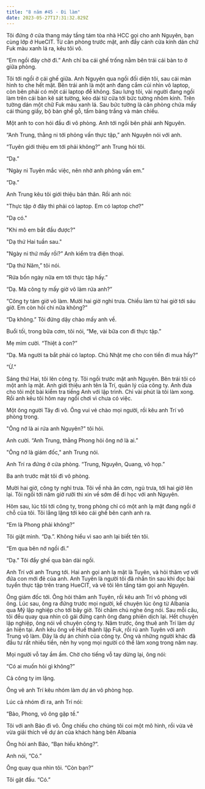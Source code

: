 ```yaml
---
title: "8 năm #45 - Đi làm"
date: 2023-05-27T17:31:32.829Z
---
```


Tôi đứng ở cửa thang máy tầng tám tòa nhà HCC gọi cho anh Nguyên, bạn cùng lớp ở HueCIT. Từ căn phòng trước mặt, anh đẩy cánh cửa kính dán chữ Fuk màu xanh lá ra, kêu tôi vô.

“Em ngồi đây chờ đi.” Anh chỉ ba cái ghế trống nằm bên trái cái bàn to ở giữa phòng.

Tôi tới ngồi ở cái ghế giữa. Anh Nguyên qua ngồi đối diện tôi, sau cái màn hình to che hết mặt. Bên trái anh là một anh đang cắm cúi nhìn vô laptop, còn bên phải có một cái laptop để không. Sau lưng tôi, vài người đang ngồi làm trên cái bàn kê sát tường, kéo dài từ cửa tới bức tường nhôm kính. Trên tường dán một chữ Fuk màu xanh lá. Sau bức tường là căn phòng chứa mấy cái thùng giấy, bộ bàn ghế gỗ, tấm bảng trắng và màn chiếu.

Một anh to con hói đầu đi vô phòng. Anh tới ngồi bên phải anh Nguyên.

“Anh Trung, thằng ni tới phỏng vấn thực tập,” anh Nguyên nói với anh.

“Tuyên giới thiệu em tới phải không?” anh Trung hỏi tôi.

“Dạ.”

“Ngày ni Tuyên mắc việc, nên nhờ anh phỏng vấn em.”

“Dạ.”

Anh Trung kêu tôi giới thiệu bản thân. Rồi anh nói:

"Thực tập ở đây thì phải có laptop. Em có laptop chơ?"

"Dạ có."

"Khi mô em bắt đầu được?"

"Dạ thứ Hai tuần sau."

"Ngày ni thứ mấy rồi?” Anh kiểm tra điện thoại.

“Dạ thứ Năm,” tôi nói.

“Rứa bốn ngày nữa em tới thực tập hấy.”

“Dạ. Mà công ty mấy giờ vô làm rứa anh?”

“Công ty tám giờ vô làm. Mười hai giờ nghỉ trưa. Chiều làm từ hai giờ tới sáu giờ. Em còn hỏi chi nữa không?”

“Dạ không.” Tôi đứng dậy chào mấy anh về.

Buổi tối, trong bữa cơm, tôi nói, “Mẹ, vài bữa con đi thực tập.”

Mẹ mỉm cười. “Thiệt à con?”

“Dạ. Mà người ta bắt phải có laptop. Chủ Nhật mẹ cho con tiền đi mua hấy?”

“Ừ.”

Sáng thứ Hai, tôi lên công ty. Tôi ngồi trước mặt anh Nguyên. Bên trái tôi có một anh lạ mặt. Anh giới thiệu anh tên là Trí, quản lý của công ty. Anh đưa cho tôi một bài kiểm tra tiếng Anh với lập trình. Chỉ vài phút là tôi làm xong. Rồi anh kêu tôi hôm nay ngồi chơi vì chưa có việc.

Một ông người Tây đi vô. Ông vui vẻ chào mọi người, rồi kêu anh Trí vô phòng trong.

"Ông nớ là ai rứa anh Nguyên?" tôi hỏi.

Anh cười. “Anh Trung, thằng Phong hỏi ông nớ là ai.”

"Ông nớ là giám đốc," anh Trung nói.

Anh Trí ra đứng ở cửa phòng. “Trung, Nguyên, Quang, vô họp.”

Ba anh trước mặt tôi đi vô phòng.

Mười hai giờ, công ty nghỉ trưa. Tôi về nhà ăn cơm, ngủ trưa, tới hai giờ lên lại. Tôi ngồi tới năm giờ rưỡi thì xin về sớm để đi học với anh Nguyên.

Hôm sau, lúc tôi tới công ty, trong phòng chỉ có một anh lạ mặt đang ngồi ở chỗ của tôi. Tôi lẳng lặng tới kéo cái ghế bên cạnh anh ra.

“Em là Phong phải không?”

Tôi giật mình. “Dạ.”. Không hiểu vì sao anh lại biết tên tôi.

“Em qua bên nớ ngồi đi.”

“Dạ.” Tôi đẩy ghế qua bàn dài ngồi.

Anh Trí với anh Trung tới. Hai anh gọi anh lạ mặt là Tuyên, và hỏi thăm vợ với đứa con mới đẻ của anh. Anh Tuyên là người tôi đã nhắn tin sau khi đọc bài tuyển thực tập trên trang HueCIT, và vẽ tôi lên tầng tám gọi anh Nguyên.

Ông giám đốc tới. Ông hỏi thăm anh Tuyên, rồi kêu anh Trí vô phòng với ông. Lúc sau, ông ra đứng trước mọi người, kể chuyện lúc ông từ Albania qua Mỹ lập nghiệp cho tới bây giờ. Tôi chăm chú nghe ông nói. Sau mỗi câu, tôi đều quay qua nhìn cô gái đứng cạnh ông đang phiên dịch lại. Hết chuyện lập nghiệp, ông nói về chuyện công ty. Năm trước, ông thuê anh Trí làm dự án hiện tại. Anh kêu ông về Huế thành lập Fuk, rồi rủ anh Tuyên với anh Trung vô làm. Đây là dự án chính của công ty. Ông và những người khác đã đầu tư rất nhiều tiền, nên hy vọng mọi người có thể làm xong trong năm nay.

Mọi người vỗ tay ầm ầm. Chờ cho tiếng vỗ tay dừng lại, ông nói:

“Có ai muốn hỏi gì không?”

Cả công ty im lặng.

Ông vẽ anh Trí kêu nhóm làm dự án vô phòng họp.

Lúc cả nhóm đi ra, anh Trí nói:

“Bảo, Phong, vô ông gặp tề.”

Tôi với anh Bảo đi vô. Ông chiếu cho chúng tôi coi một mô hình, rồi vừa vẽ vừa giải thích về dự án của khách hàng bên Albania

Ông hỏi anh Bảo, “Bạn hiểu không?”.

Anh nói, “Có.”

Ông quay qua nhìn tôi. “Còn bạn?”

Tôi gật đầu. “Có.”
